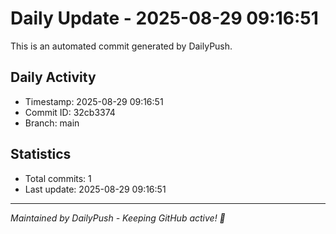 # Daily Update - 2025-08-29 09:16:51

This is an automated commit generated by DailyPush.

## Daily Activity
- Timestamp: 2025-08-29 09:16:51
- Commit ID: 32cb3374
- Branch: main

## Statistics
- Total commits: 1
- Last update: 2025-08-29 09:16:51

---
*Maintained by DailyPush - Keeping GitHub active! 🚀*
